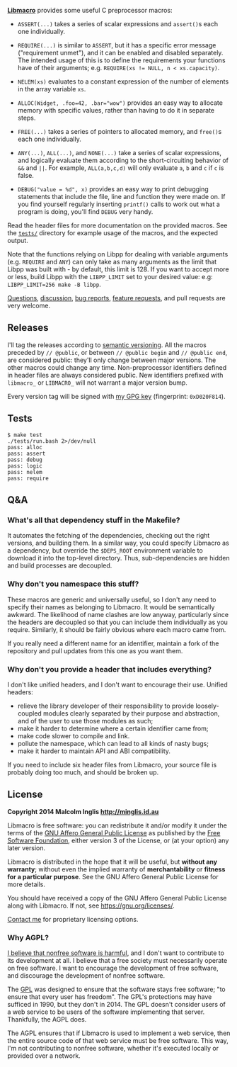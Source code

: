 
**[Libmacro](https://github.com/mcinglis/libmacro)** provides some useful C preprocessor macros:

- `ASSERT(...)` takes a series of scalar expressions and `assert()`s each one individually.

- `REQUIRE(...)` is similar to `ASSERT`, but it has a specific error message ("requirement unmet"), and it can be enabled and disabled separately. The intended usage of this is to define the requirements your functions have of their arguments; e.g. `REQUIRE(xs != NULL, n < xs.capacity)`.

- `NELEM(xs)` evaluates to a constant expression of the number of elements in the array variable `xs`.

- `ALLOC(Widget, .foo=42, .bar="wow")` provides an easy way to allocate memory with specific values, rather than having to do it in separate steps.

- `FREE(...)` takes a series of pointers to allocated memory, and `free()`s each one individually.

- `ANY(...)`, `ALL(...)`, and `NONE(...)` take a series of scalar expressions, and logically evaluate them according to the short-circuiting behavior of `&&` and `||`. For example, `ALL(a,b,c,d)` will only evaluate `a`, `b` and `c` if `c` is false.

- `DEBUG("value = %d", x)` provides an easy way to print debugging statements that include the file, line and function they were made on. If you find yourself regularly inserting `printf()` calls to work out what a program is doing, you'll find `DEBUG` very handy.

Read the header files for more documentation on the provided macros. See the [`tests/`](tests/) directory for example usage of the macros, and the expected output.

Note that the functions relying on Libpp for dealing with variable arguments (e.g. `REQUIRE` and `ANY`) can only take as many arguments as the limit that Libpp was built with - by default, this limit is 128. If you want to accept more or less, build Libpp with the `LIBPP_LIMIT` set to your desired value: e.g: `LIBPP_LIMIT=256 make -B libpp`.

[Questions](https://github.com/mcinglis/libmacro/labels/question), [discussion](https://github.com/mcinglis/libmacro/labels/discussion), [bug reports](https://github.com/mcinglis/libmacro/labels/bug), [feature requests](https://github.com/mcinglis/libmacro/labels/enhancement), and pull requests are very welcome.


## Releases

I'll tag the releases according to [semantic versioning](http://semver.org/spec/v2.0.0.html). All the macros preceded by `// @public`, or between `// @public begin` and `// @public end`, are considered public: they'll only change between major versions. The other macros could change any time. Non-preprocessor identifiers defined in header files are always considered public. New identifiers prefixed with `libmacro_` or `LIBMACRO_` will not warrant a major version bump.

Every version tag will be signed with [my GPG key](http://pool.sks-keyservers.net/pks/lookup?op=vindex&search=0xD020F814) (fingerprint: `0xD020F814`).


## Tests

```
$ make test
./tests/run.bash 2>/dev/null
pass: alloc
pass: assert
pass: debug
pass: logic
pass: nelem
pass: require
```


## Q&A

### What's all that dependency stuff in the Makefile?

It automates the fetching of the dependencies, checking out the right versions, and building them. In a similar way, you could specify Libmacro as a dependency, but override the `$DEPS_ROOT` environment variable to download it into the top-level directory. Thus, sub-dependencies are hidden and build processes are decoupled.

### Why don't you namespace this stuff?

These macros are generic and universally useful, so I don't any need to specify their names as belonging to Libmacro. It would be semantically awkward. The likelihood of name clashes are low anyway, particularly since the headers are decoupled so that you can include them individually as you require. Similarly, it should be fairly obvious where each macro came from.

If you really need a different name for an identifier, maintain a fork of the repository and pull updates from this one as you want them.

### Why don't you provide a header that includes everything?

I don't like unified headers, and I don't want to encourage their use. Unified headers:

- relieve the library developer of their responsibility to provide loosely-coupled modules clearly separated by their purpose and abstraction, and of the user to use those modules as such;
- make it harder to determine where a certain identifier came from;
- make code slower to compile and link.
- pollute the namespace, which can lead to all kinds of nasty bugs;
- make it harder to maintain API and ABI compatibility.

If you need to include six header files from Libmacro, your source file is probably doing too much, and should be broken up.


## License

**Copyright 2014 Malcolm Inglis <http://minglis.id.au>**

Libmacro is free software: you can redistribute it and/or modify it under the terms of the [GNU Affero General Public License](https://gnu.org/licenses/agpl.html) as published by the [Free Software Foundation](https://fsf.org), either version 3 of the License, or (at your option) any later version.

Libmacro is distributed in the hope that it will be useful, but **without any warranty**; without even the implied warranty of **merchantability** or **fitness for a particular purpose**. See the GNU Affero General Public License for more details.

You should have received a copy of the GNU Affero General Public License along with Libmacro. If not, see <https://gnu.org/licenses/>.

[Contact me](mailto:me@minglis.id.au) for proprietary licensing options.

### Why AGPL?

[I believe that nonfree software is harmful](http://minglis.id.au/blog/2014/04/09/free-software-free-society.html), and I don't want to contribute to its development at all. I believe that a free society must necessarily operate on free software. I want to encourage the development of free software, and discourage the development of nonfree software.

The [GPL](https://gnu.org/licenses/gpl.html) was designed to ensure that the software stays free software; "to ensure that every user has freedom". The GPL's protections may have sufficed in 1990, but they don't in 2014. The GPL doesn't consider users of a web service to be users of the software implementing that server. Thankfully, the AGPL does.

The AGPL ensures that if Libmacro is used to implement a web service, then the entire source code of that web service must be free software. This way, I'm not contributing to nonfree software, whether it's executed locally or provided over a network.

